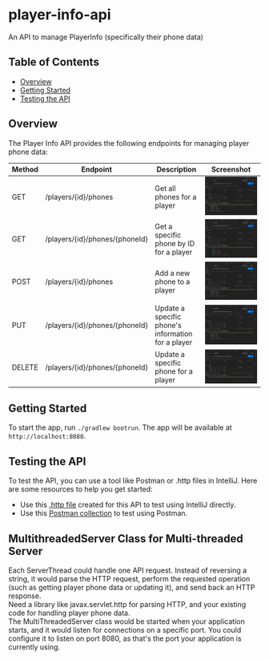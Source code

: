 # player-info-api

An API to manage PlayerInfo (specifically their phone data)

## Table of Contents

-   [Overview](#overview)
-   [Getting Started](#getting-started)
-   [Testing the API](#testing-the-api)

## Overview

The Player Info API provides the following endpoints for managing player phone data:

| Method | Endpoint                       | Description                                        | Screenshot                                      |
| ------ | ------------------------------ | -------------------------------------------------- |-------------------------------------------------|
| GET    | /players/{id}/phones           | Get all phones for a player                        | ![GET Phones](screenshots/GETPhones.png)        |
| GET    | /players/{id}/phones/{phoneId} | Get a specific phone by ID for a player            | ![GET All Phones](screenshots/GETAllPhones.png) |
| POST   | /players/{id}/phones           | Add a new phone to a player                        | ![POST Phones](screenshots/POSTPhones.png)      |
| PUT    | /players/{id}/phones/{phoneId} | Update a specific phone's information for a player | ![PUT Phones](screenshots/PUTPhones.png)        |
| DELETE | /players/{id}/phones/{phoneId} | Update a specific phone for a player               | ![DELETE Phones](screenshots/DELETEPhones.png)  |

## Getting Started

To start the app, run `./gradlew bootrun`. The app will be available at `http://localhost:8080`.

## Testing the API

To test the API, you can use a tool like Postman or .http files in IntelliJ. Here are some resources to help you get started:

-   Use this [.http file](Player%20Info%20API.http) created for this API to test using IntelliJ directly.
-   Use this [Postman collection](postman/PlayerInfoAPI.postman_collection.json) to test using Postman.

## MultithreadedServer Class for Multi-threaded Server

Each ServerThread could handle one API request. Instead of reversing a string, it would parse the HTTP request, perform the requested operation (such as getting player phone data or updating it), and send back an HTTP response.  
Need a library like javax.servlet.http for parsing HTTP, and your existing code for handling player phone data.  
The MultiThreadedServer class would be started when your application starts, and it would listen for connections on a specific port. You could configure it to listen on port 8080, as that's the port your application is currently using. 